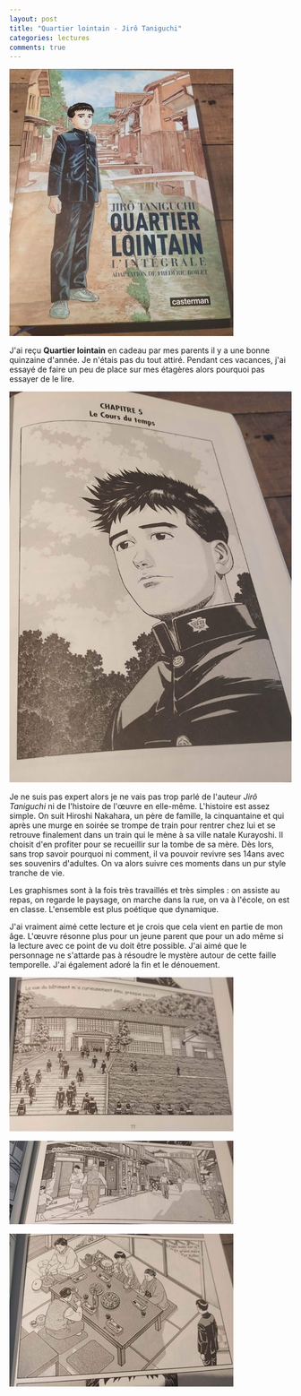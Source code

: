 ```yaml
---
layout: post
title: "Quartier lointain - Jirô Taniguchi"
categories: lectures
comments: true
---
```


![moutons](https://github.com/homeostasie/bouquins/raw/master/_pics/lv/taniguchi_jiro/ql-1.jpg)

J'ai reçu **Quartier lointain** en cadeau par mes parents il y a une bonne quinzaine d'année. Je n'étais pas du tout attiré. Pendant ces vacances, j'ai essayé de faire un peu de place sur mes étagères alors pourquoi pas essayer de le lire.

![moutons](https://github.com/homeostasie/bouquins/raw/master/_pics/lv/taniguchi_jiro/ql-2.jpg)

Je ne suis pas expert alors je ne vais pas trop parlé de l'auteur *Jirô Taniguchi* ni de l'histoire de l'œuvre en elle-même. L'histoire est assez simple. On suit Hiroshi Nakahara, un père de famille, la cinquantaine et qui après une murge en soirée se trompe de train pour rentrer chez lui et se retrouve finalement dans un train qui le mène à sa ville natale Kurayoshi. Il choisit d'en profiter pour se recueillir sur la tombe de sa mère. Dès lors, sans trop savoir pourquoi ni comment, il va pouvoir revivre ses 14ans avec ses souvenirs d'adultes. On va alors suivre ces moments dans un pur style tranche de vie.  

Les graphismes sont à la fois très travaillés et très simples : on assiste au repas, on regarde le paysage, on marche dans la rue, on va à l'école, on est en classe. L'ensemble est plus poétique que dynamique. 

J'ai vraiment aimé cette lecture et je crois que cela vient en partie de mon âge. L'œuvre résonne plus pour un jeune parent que pour un ado même si la lecture avec ce point de vu doit être possible. J'ai aimé que le personnage ne s'attarde pas à résoudre le mystère autour de cette faille temporelle. J'ai également adoré la fin et le dénouement. 

![moutons](https://github.com/homeostasie/bouquins/raw/master/_pics/lv/taniguchi_jiro/ql-3.jpg)

![moutons](https://github.com/homeostasie/bouquins/raw/master/_pics/lv/taniguchi_jiro/ql-4.jpg)

![moutons](https://github.com/homeostasie/bouquins/raw/master/_pics/lv/taniguchi_jiro/ql-5.jpg)



